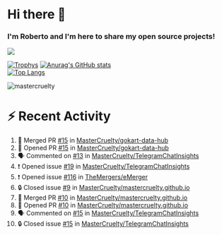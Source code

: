 # Hi there 👋
### I'm Roberto and I'm here to share my open source projects!

<img src="https://komarev.com/ghpvc/?username=mastercruelty&label=Profile views&color=0e75b6"><br>

[![Trophys](https://github-profile-trophy.vercel.app/?username=mastercruelty)](https://github.com/ryo-ma/github-profile-trophy)
[![Anurag's GitHub stats](https://github-readme-stats.vercel.app/api?username=mastercruelty&show_icons=true&theme=tokyonight)](https://github.com/anuraghazra/github-readme-stats)<br>
[![Top Langs](https://github-readme-stats.vercel.app/api/top-langs/?username=mastercruelty&langs_count=10&hide=jupyter%20notebook&exclude_repo=Alarm-project&layout=compact&theme=tokyonight)](https://github.com/anuraghazra/github-readme-stats)
<p><img align="center" src="https://github-readme-streak-stats.herokuapp.com/?user=mastercruelty&" alt="mastercruelty" /></p>

# :zap: Recent Activity
<!--START_SECTION:activity-->
1. 🎉 Merged PR [#15](https://github.com/MasterCruelty/gokart-data-hub/pull/15) in [MasterCruelty/gokart-data-hub](https://github.com/MasterCruelty/gokart-data-hub)
2. 💪 Opened PR [#15](https://github.com/MasterCruelty/gokart-data-hub/pull/15) in [MasterCruelty/gokart-data-hub](https://github.com/MasterCruelty/gokart-data-hub)
3. 🗣 Commented on [#13](https://github.com/MasterCruelty/TelegramChatInsights/issues/13#issuecomment-2080028566) in [MasterCruelty/TelegramChatInsights](https://github.com/MasterCruelty/TelegramChatInsights)
4. ❗ Opened issue [#19](https://github.com/MasterCruelty/TelegramChatInsights/issues/19) in [MasterCruelty/TelegramChatInsights](https://github.com/MasterCruelty/TelegramChatInsights)
5. ❗ Opened issue [#116](https://github.com/TheMergers/eMerger/issues/116) in [TheMergers/eMerger](https://github.com/TheMergers/eMerger)
6. 🔒 Closed issue [#9](https://github.com/MasterCruelty/mastercruelty.github.io/issues/9) in [MasterCruelty/mastercruelty.github.io](https://github.com/MasterCruelty/mastercruelty.github.io)
7. 🎉 Merged PR [#10](https://github.com/MasterCruelty/mastercruelty.github.io/pull/10) in [MasterCruelty/mastercruelty.github.io](https://github.com/MasterCruelty/mastercruelty.github.io)
8. 💪 Opened PR [#10](https://github.com/MasterCruelty/mastercruelty.github.io/pull/10) in [MasterCruelty/mastercruelty.github.io](https://github.com/MasterCruelty/mastercruelty.github.io)
9. 🗣 Commented on [#15](https://github.com/MasterCruelty/TelegramChatInsights/issues/15#issuecomment-2070907726) in [MasterCruelty/TelegramChatInsights](https://github.com/MasterCruelty/TelegramChatInsights)
10. 🔒 Closed issue [#15](https://github.com/MasterCruelty/TelegramChatInsights/issues/15) in [MasterCruelty/TelegramChatInsights](https://github.com/MasterCruelty/TelegramChatInsights)
<!--END_SECTION:activity-->

